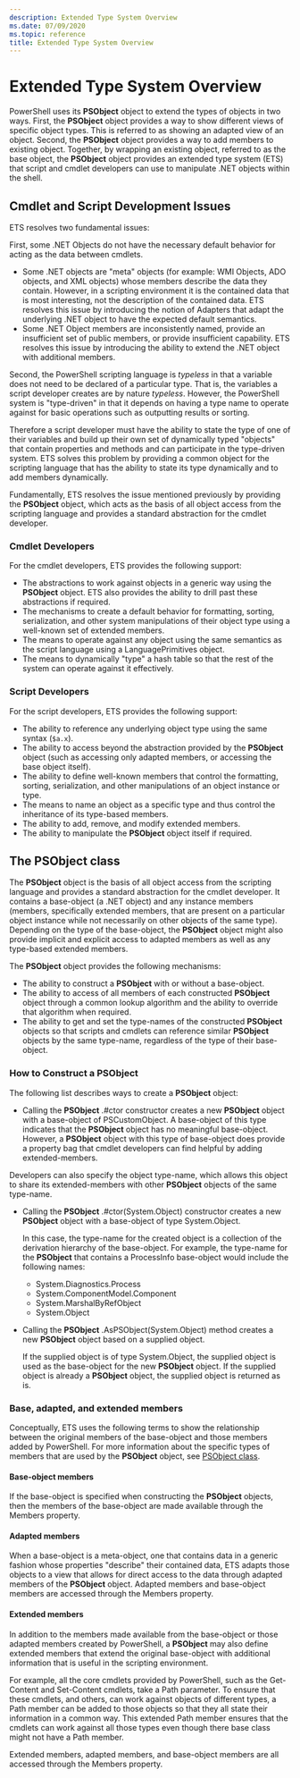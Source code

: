 ```yaml
---
description: Extended Type System Overview
ms.date: 07/09/2020
ms.topic: reference
title: Extended Type System Overview
---
```

# Extended Type System Overview

PowerShell uses its **PSObject** object to extend the types of objects in two ways. First,
the **PSObject** object provides a way to show different views of specific object types. This is
referred to as showing an adapted view of an object. Second, the **PSObject** object provides a way
to add members to existing object. Together, by wrapping an existing object, referred to as the base
object, the **PSObject** object provides an extended type system (ETS) that script and cmdlet
developers can use to manipulate .NET objects within the shell.

## Cmdlet and Script Development Issues

ETS resolves two fundamental issues:

First, some .NET Objects do not have the necessary default behavior for acting as the data between
cmdlets.

- Some .NET objects are "meta" objects (for example: WMI Objects, ADO objects, and XML objects)
  whose members describe the data they contain. However, in a scripting environment it is the
  contained data that is most interesting, not the description of the contained data. ETS resolves
  this issue by introducing the notion of Adapters that adapt the underlying .NET object to have the
  expected default semantics.
- Some .NET Object members are inconsistently named, provide an insufficient set of public members,
  or provide insufficient capability. ETS resolves this issue by introducing the ability to extend
  the .NET object with additional members.

Second, the PowerShell scripting language is _typeless_ in that a variable does not need to be
declared of a particular type. That is, the variables a script developer creates are by nature
_typeless_. However, the PowerShell system is "type-driven" in that it depends on having a type name
to operate against for basic operations such as outputting results or sorting.

Therefore a script developer must have the ability to state the type of one of their variables and
build up their own set of dynamically typed "objects" that contain properties and methods and can
participate in the type-driven system. ETS solves this problem by providing a common object for the
scripting language that has the ability to state its type dynamically and to add members
dynamically.

Fundamentally, ETS resolves the issue mentioned previously by providing the **PSObject** object,
which acts as the basis of all object access from the scripting language and provides a standard
abstraction for the cmdlet developer.

### Cmdlet Developers

For the cmdlet developers, ETS provides the following support:

- The abstractions to work against objects in a generic way using the **PSObject** object. ETS also
  provides the ability to drill past these abstractions if required.
- The mechanisms to create a default behavior for formatting, sorting, serialization, and other
  system manipulations of their object type using a well-known set of extended members.
- The means to operate against any object using the same semantics as the script language using a
  LanguagePrimitives object.
- The means to dynamically "type" a hash table so that the rest of the system can operate against it
  effectively.

### Script Developers

For the script developers, ETS provides the following support:

- The ability to reference any underlying object type using the same syntax (`$a.x`).
- The ability to access beyond the abstraction provided by the **PSObject** object (such as
  accessing only adapted members, or accessing the base object itself).
- The ability to define well-known members that control the formatting, sorting, serialization, and
  other manipulations of an object instance or type.
- The means to name an object as a specific type and thus control the inheritance of its type-based
  members.
- The ability to add, remove, and modify extended members.
- The ability to manipulate the **PSObject** object itself if required.

## The PSObject class

The **PSObject** object is the basis of all object access from the scripting language and provides a
standard abstraction for the cmdlet developer. It contains a base-object (a .NET object) and any
instance members (members, specifically extended members, that are present on a particular object
instance while not necessarily on other objects of the same type). Depending on the type of the
base-object, the **PSObject** object might also provide implicit and explicit access to adapted
members as well as any type-based extended members.

The **PSObject** object provides the following mechanisms:

- The ability to construct a **PSObject** with or without a base-object.
- The ability to access of all members of each constructed **PSObject** object through a common
  lookup algorithm and the ability to override that algorithm when required.
- The ability to get and set the type-names of the constructed **PSObject** objects so that scripts
  and cmdlets can reference similar **PSObject** objects by the same type-name, regardless of the
  type of their base-object.

### How to Construct a PSObject

The following list describes ways to create a **PSObject** object:

- Calling the **PSObject** .#ctor constructor creates a new **PSObject** object with a base-object
  of PSCustomObject. A base-object of this type indicates that the **PSObject** object has no
  meaningful base-object. However, a **PSObject** object with this type of base-object does provide
  a property bag that cmdlet developers can find helpful by adding extended-members.

Developers can also specify the object type-name, which allows this object to share its
extended-members with other **PSObject** objects of the same type-name.

- Calling the **PSObject** .#ctor(System.Object) constructor creates a new **PSObject** object with
  a base-object of type System.Object.

  In this case, the type-name for the created object is a collection of the derivation hierarchy of
  the base-object. For example, the type-name for the **PSObject** that contains a ProcessInfo
  base-object would include the following names:

  - System.Diagnostics.Process
  - System.ComponentModel.Component
  - System.MarshalByRefObject
  - System.Object

- Calling the **PSObject** .AsPSObject(System.Object) method creates a new **PSObject** object based
  on a supplied object.

  If the supplied object is of type System.Object, the supplied object is used as the base-object
  for the new **PSObject** object. If the supplied object is already a **PSObject** object, the
  supplied object is returned as is.

### Base, adapted, and extended members

Conceptually, ETS uses the following terms to show the relationship between the original members of
the base-object and those members added by PowerShell. For more information about the specific types
of members that are used by the **PSObject** object, see
[PSObject class](/dotnet/api/system.management.automation.psobject).

#### Base-object members

If the base-object is specified when constructing the **PSObject** objects, then the members of the
base-object are made available through the Members property.

#### Adapted members

When a base-object is a meta-object, one that contains data in a generic fashion whose properties
"describe" their contained data, ETS adapts those objects to a view that allows for direct access to
the data through adapted members of the **PSObject** object. Adapted members and base-object members
are accessed through the Members property.

#### Extended members

In addition to the members made available from the base-object or those adapted members created by
PowerShell, a **PSObject** may also define extended members that extend the original base-object
with additional information that is useful in the scripting environment.

For example, all the core cmdlets provided by PowerShell, such as the Get-Content and Set-Content
cmdlets, take a Path parameter. To ensure that these cmdlets, and others, can work against objects
of different types, a Path member can be added to those objects so that they all state their
information in a common way. This extended Path member ensures that the cmdlets can work against all
those types even though there base class might not have a Path member.

Extended members, adapted members, and base-object members are all accessed through the
Members property.
